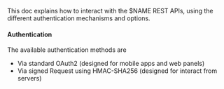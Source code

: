 This doc explains how to interact with the $NAME REST APIs, using the different authentication mechanisms and options.


#### Authentication
The available authentication methods are

- Via standard OAuth2 (designed for mobile apps and web panels)
- Via signed Request using HMAC-SHA256 (designed for interact from servers)

<!-- #### For the commerce (services)
The services API has the following *features*

- Signed requests authentication (API keys)
- Sandbox/Test environment

The available payment services

- Paynet payment
- Halcash Send
- Bitcoin payment
- Faircoin payment
- Ethereum payment
- Creativecoin payment

#### For the user (wallet)
Wallet API options

- OAuth2 authentication
- Multi-currency wallet
- Send/Receive money to other Wallet users
- Exchange EUR/USD/MXN and cryto-currency support BTC/FAC/ETH/CREA
- Cash-In & Cash-Out via all the commerce methods, including crypto-crurrencies

#### For admins (management)
The management API features
- OAuth2 authentication
- Client management
- Services management
- Servers status
- User management
- Data analytics -->
